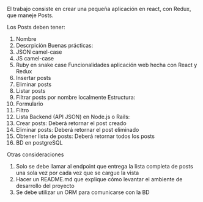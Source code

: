 El trabajo consiste en crear una pequeña aplicación en react, con Redux, que maneje Posts.

Los Posts deben tener:
1.	Nombre
2.	Descrpición
Buenas prácticas:
1.	JSON camel-case
2.	JS camel-case
3.	Ruby en snake case
Funcionalidades aplicación web hecha con React y Redux
1.	Insertar posts
2.	Eliminar posts
3.	Listar posts
4.	Filtrar posts por nombre localmente
Estructura:
1.	Formulario
2.	Filtro
3.	Lista
Backend (API JSON) en Node.js o Rails:
1.	Crear posts: Deberá retornar el post creado
2.	Eliminar posts: Deberá retornar el post eliminado
3.	Obtener lista de posts: Deberá retornar todos los posts
4.	BD en postgreSQL

Otras consideraciones

1.	Solo se debe llamar al endpoint que entrega la lista completa de posts una sola vez por cada vez que se cargue la vista
2.	Hacer un README.md que explique cómo levantar el ambiente de desarrollo del proyecto
3.	Se debe utilizar un ORM para comunicarse con la BD
